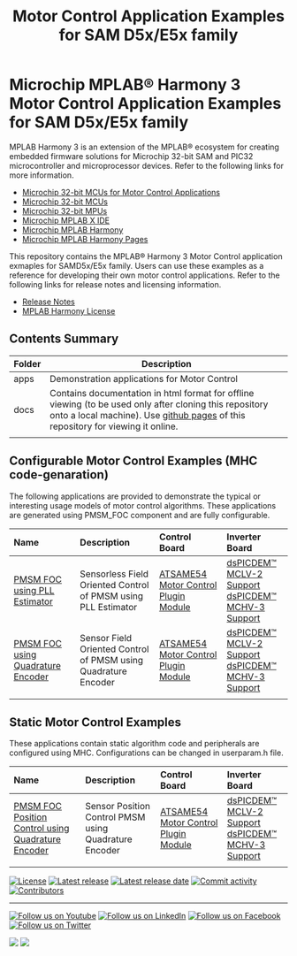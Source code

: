 ﻿---
title: Motor Control Application Examples for SAM D5x/E5x family
nav_order: 1
has_children: true
has_toc: false
---

# Microchip MPLAB® Harmony 3 Motor Control Application Examples for SAM D5x/E5x family

MPLAB Harmony 3 is an extension of the MPLAB® ecosystem for creating
embedded firmware solutions for Microchip 32-bit SAM and PIC32 microcontroller
and microprocessor devices.  Refer to the following links for more information.
 - [Microchip 32-bit MCUs for Motor Control Applications](https://www.microchip.com/design-centers/motor-control-and-drive/control-products/32-bit-solutions)
 - [Microchip 32-bit MCUs](https://www.microchip.com/design-centers/32-bit)
 - [Microchip 32-bit MPUs](https://www.microchip.com/design-centers/32-bit-mpus)
 - [Microchip MPLAB X IDE](https://www.microchip.com/mplab/mplab-x-ide)
 - [Microchip MPLAB Harmony](https://www.microchip.com/mplab/mplab-harmony)
 - [Microchip MPLAB Harmony Pages](https://microchip-mplab-harmony.github.io/)

This repository contains the MPLAB® Harmony 3 Motor Control application exmaples for SAMD5x/E5x family. Users can use these examples as a reference for
developing their own motor control applications. Refer to the following links for release
notes and licensing information.

 - [Release Notes](./release_notes.md)
 - [MPLAB Harmony License](mplab_harmony_license.md)

## Contents Summary

| Folder     | Description                                               |
|------------|-----------------------------------------------------------|
| apps       | Demonstration applications for Motor Control              |
| docs       | Contains documentation in html format for offline viewing (to be used only after cloning this repository onto a local machine). Use [github pages](https://microchip-mplab-harmony.github.io/mc_apps_sam_d5x_e5x/) of this repository for viewing it online.                   |
|||


## Configurable Motor Control Examples (MHC code-genaration)

The following applications are provided to demonstrate the typical or interesting usage models of motor control algorithms.
These applications are generated using PMSM_FOC component and are fully configurable. 


| Name | Description|Control Board|Inverter Board|
|:-----|:-----------|:------------|:-------------|
| [PMSM FOC using PLL Estimator](apps/pmsm_foc_pll_estimator_sam_e54/readme.md) | Sensorless Field Oriented Control of PMSM using PLL Estimator | [ATSAME54 Motor Control Plugin Module](https://www.microchip.com/DevelopmentTools/ProductDetails/PartNO/MA320207) | [dsPICDEM™ MCLV-2 Support](https://www.microchip.com/DevelopmentTools/ProductDetails/DM330021-2) <br  />[dsPICDEM™ MCHV-3 Support](https://www.microchip.com/developmenttools/ProductDetails/dm330023-3) |
| [PMSM FOC using Quadrature Encoder](apps/pmsm_foc_encoder_sam_e54/readme.md) | Sensor Field Oriented Control of PMSM using Quadrature Encoder | [ATSAME54 Motor Control Plugin Module](https://www.microchip.com/DevelopmentTools/ProductDetails/PartNO/MA320207) | [dsPICDEM™ MCLV-2 Support](https://www.microchip.com/DevelopmentTools/ProductDetails/DM330021-2) <br  />[dsPICDEM™ MCHV-3 Support](https://www.microchip.com/developmenttools/ProductDetails/dm330023-3) |
|||||


## Static Motor Control Examples

These applications contain static algorithm code and peripherals are configured using MHC. Configurations can be changed in userparam.h file. 


| Name | Description|Control Board|Inverter Board|
|:-----|:-----------|:------------|:-------------|
| [PMSM FOC Position Control using Quadrature Encoder](apps/pmsm_foc_encoder_position_sam_e54/readme.md) | Sensor Position Control PMSM using Quadrature Encoder |[ATSAME54 Motor Control Plugin Module](https://www.microchip.com/DevelopmentTools/ProductDetails/PartNO/MA320207) | [dsPICDEM™ MCLV-2 Support](https://www.microchip.com/DevelopmentTools/ProductDetails/DM330021-2) <br  />[dsPICDEM™ MCHV-3 Support](https://www.microchip.com/developmenttools/ProductDetails/dm330023-3) |
|||||



[![License](https://img.shields.io/badge/license-Harmony%20license-orange.svg)](https://github.com/Microchip-MPLAB-Harmony/mc/blob/master/mplab_harmony_license.md)
[![Latest release](https://img.shields.io/github/release/Microchip-MPLAB-Harmony/mc_apps_sam_d5x_e5x.svg)](https://github.com/Microchip-MPLAB-Harmony/mc/releases/latest)
[![Latest release date](https://img.shields.io/github/release-date/Microchip-MPLAB-Harmony/mc_apps_sam_d5x_e5x.svg)](https://github.com/Microchip-MPLAB-Harmony/mc/releases/latest)
[![Commit activity](https://img.shields.io/github/commit-activity/y/Microchip-MPLAB-Harmony/mc_apps_sam_d5x_e5x.svg)](https://github.com/Microchip-MPLAB-Harmony/mc/graphs/commit-activity)
[![Contributors](https://img.shields.io/github/contributors-anon/Microchip-MPLAB-Harmony/mc_apps_sam_d5x_e5x.svg)]()
____

[![Follow us on Youtube](https://img.shields.io/badge/Youtube-Follow%20us%20on%20Youtube-red.svg)](https://www.youtube.com/user/MicrochipTechnology)
[![Follow us on LinkedIn](https://img.shields.io/badge/LinkedIn-Follow%20us%20on%20LinkedIn-blue.svg)](https://www.linkedin.com/company/microchip-technology)
[![Follow us on Facebook](https://img.shields.io/badge/Facebook-Follow%20us%20on%20Facebook-blue.svg)](https://www.facebook.com/microchiptechnology/)
[![Follow us on Twitter](https://img.shields.io/twitter/follow/MicrochipTech.svg?style=social)](https://twitter.com/MicrochipTech)

[![](https://img.shields.io/github/stars/Microchip-MPLAB-Harmony/mc_apps_sam_d5x_e5x.svg?style=social)]()
[![](https://img.shields.io/github/watchers/Microchip-MPLAB-Harmony/mc_apps_sam_d5x_e5x.svg?style=social)]()
